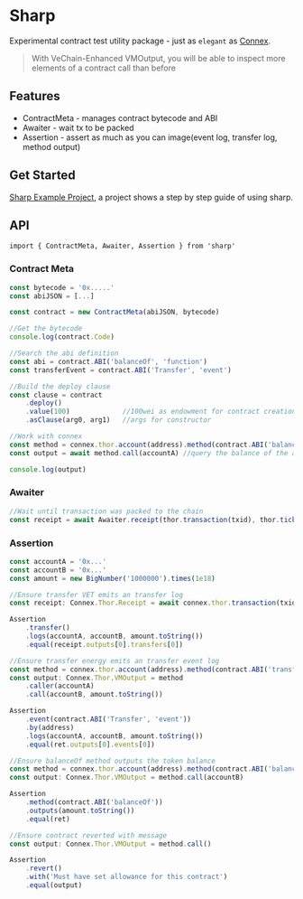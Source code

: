 # Sharp

Experimental contract test utility package - just as `elegant` as [Connex](https://connex.vecha.in/#/).

> With VeChain-Enhanced VMOutput, you will be able to inspect more elements of a contract call than before

## Features

+ ContractMeta - manages contract bytecode and ABI
+ Awaiter - wait tx to be packed
+ Assertion - assert as much as you can image(event log, transfer log, method output)

## Get Started

[Sharp Example Project](https://github.com/libotony/sharp-example-vip180#sharp-example-project), a project shows a step by step guide of using sharp.

## API

```
import { ContractMeta, Awaiter, Assertion } from 'sharp'
```

### Contract Meta

``` javascript
const bytecode = '0x.....'
const abiJSON = [...]

const contract = new ContractMeta(abiJSON, bytecode)

//Get the bytecode
console.log(contract.Code)

//Search the abi definition
const abi = contract.ABI('balanceOf', 'function')
const transferEvent = contract.ABI('Transfer', 'event')

//Build the deploy clause
const clause = contract
    .deploy()
    .value(100)             //100wei as endowment for contract creation
    .asClause(arg0, arg1)   //args for constructor

//Work with connex
const method = connex.thor.account(address).method(contract.ABI('balanceOf'))
const output = await method.call(accountA) //query the balance of the account

console.log(output)
```

### Awaiter

``` javascript
//Wait until transaction was packed to the chain
const receipt = await Awaiter.receipt(thor.transaction(txid), thor.ticker())
```

### Assertion

``` javascript
const accountA = '0x...'
const accountB = '0x...'
const amount = new BigNumber('1000000').times(1e18)

//Ensure transfer VET emits an transfer log
const receipt: Connex.Thor.Receipt = await connex.thor.transaction(txid).getReceipt()

Assertion
    .transfer()
    .logs(accountA, accountB, amount.toString())
    .equal(receipt.outputs[0].transfers[0])

//Ensure transfer energy emits an transfer event log
const method = connex.thor.account(address).method(contract.ABI('transfer'))
const output: Connex.Thor.VMOutput = method
    .caller(accountA)
    .call(accountB, amount.toString())

Assertion
    .event(contract.ABI('Transfer', 'event'))
    .by(address)
    .logs(accountA, accountB, amount.toString())
    .equal(ret.outputs[0].events[0])

//Ensure balanceOf method outputs the token balance
const method = connex.thor.account(address).method(contract.ABI('balanceOf'))
const output: Connex.Thor.VMOutput = method.call(accountB)

Assertion
    .method(contract.ABI('balanceOf'))
    .outputs(amount.toString())
    .equal(ret)

//Ensure contract reverted with message
const output: Connex.Thor.VMOutput = method.call()

Assertion
    .revert()
    .with('Must have set allowance for this contract')
    .equal(output)
```
